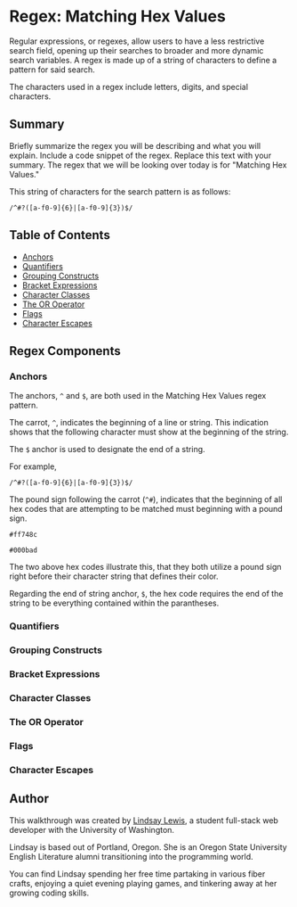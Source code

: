 # Regex: Matching Hex Values 

Regular expressions, or regexes, allow users to have a less restrictive search field, opening up their searches to broader and more dynamic search variables. A regex is made up of a string of characters to define a pattern for said search.

The characters used in a regex include letters, digits, and special characters.

## Summary

Briefly summarize the regex you will be describing and what you will explain. Include a code snippet of the regex. Replace this text with your summary.
The regex that we will be looking over today is for "Matching Hex Values." 

This string of characters for the search pattern is as follows:

`/^#?([a-f0-9]{6}|[a-f0-9]{3})$/`


## Table of Contents

- [Anchors](#anchors)
- [Quantifiers](#quantifiers)
- [Grouping Constructs](#grouping-constructs)
- [Bracket Expressions](#bracket-expressions)
- [Character Classes](#character-classes)
- [The OR Operator](#the-or-operator)
- [Flags](#flags)
- [Character Escapes](#character-escapes)

## Regex Components

### Anchors

The anchors, `^` and `$`, are both used in the Matching Hex Values regex pattern.

The carrot, `^`, indicates the beginning of a line or string. This indication shows that the following character must show at the beginning of the string.

The `$` anchor is used to designate the end of a string. 

For example,

`/^#?([a-f0-9]{6}|[a-f0-9]{3})$/`

The pound sign following the carrot (`^#`), indicates that the beginning of all hex codes that are attempting to be matched must beginning with a pound sign.

`#ff748c`

`#000bad`

The two above hex codes illustrate this, that they both utilize a pound sign right before their character string that defines their color. 

Regarding the end of string anchor, `$`, the hex code requires the end of the string to be everything contained within the parantheses.

### Quantifiers

### Grouping Constructs

### Bracket Expressions

### Character Classes

### The OR Operator

### Flags

### Character Escapes

## Author

This walkthrough was created by [Lindsay Lewis](https://github.com/lindslewis), a student full-stack web developer with the University of Washington. 

Lindsay is based out of Portland, Oregon. She is an Oregon State University English Literature alumni transitioning into the programming world.

You can find Lindsay spending her free time partaking in various fiber crafts, enjoying a quiet evening playing games, and tinkering away at her growing coding skills.
